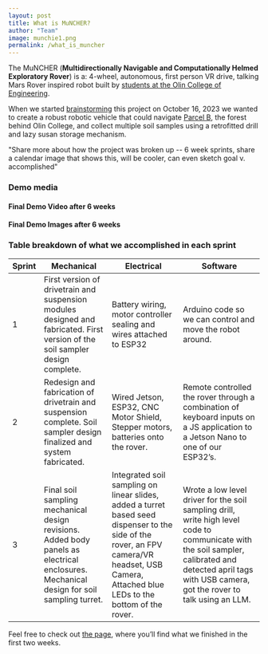 ```yaml
---
layout: post
title: What is MuNCHER?
author: "Team"
image: munchie1.png
permalink: /what_is_muncher
---
```


The MuNCHER (**Multidirectionally Navigable and Computationally Helmed Exploratory Rover**) is a: 4-wheel, autonomous, first person VR drive, talking Mars Rover inspired robot built by [students at the Olin College of Engineering]().

When we started [brainstorming]() this project on October 16, 2023 we wanted to create a robust robotic vehicle that could navigate [Parcel B](), the forest behind Olin College, and collect multiple soil samples using a retrofitted drill and lazy susan storage mechanism. 


"Share more about how the project was broken up -- 6 week sprints, share a calendar image that shows this, will be cooler, can even sketch goal v. accomplished"

### Demo media

#### Final Demo Video after 6 weeks


#### Final Demo Images after 6 weeks

### Table breakdown of what we accomplished in each sprint

| Sprint | Mechanical                                        | Electrical                                         | Software                                                                                          |
|--------|---------------------------------------------------|----------------------------------------------------|---------------------------------------------------------------------------------------------------|
| 1      | First version of drivetrain and suspension modules designed and fabricated. First version of the soil sampler design complete. | Battery wiring, motor controller sealing and wires attached to ESP32 | Arduino code so we can control and move the robot around.                                        |
| 2      | Redesign and fabrication of drivetrain and suspension complete. Soil sampler design finalized and system fabricated. | Wired Jetson, ESP32, CNC Motor Shield, Stepper motors, batteries onto the rover. | Remote controlled the rover through a combination of keyboard inputs on a JS application to a Jetson Nano to one of our ESP32’s. |
| 3      | Final soil sampling mechanical design revisions. Added body panels as electrical enclosures. Mechanical design for soil sampling turret. | Integrated soil sampling on linear slides, added a turret based seed dispenser to the side of the rover, an FPV camera/VR headset, USB Camera, Attached blue LEDs to the bottom of the rover. | Wrote a low level driver for the soil sampling drill, write high level code to communicate with the soil sampler, calibrated and detected april tags with USB camera, got the rover to talk using an LLM. |


Feel free to check out <a href="https://github.com/LeNPaul/jekyll-starter-kit" target="_blank">the page</a>, where you’ll find what we finished in the first two weeks.